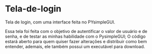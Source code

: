 # Tela-de-login
Tela de login, com uma interface feita no PYsimpleGUI.

Essa tela foi feita com o objetivo de autentificar o valor de usuário e de senha, e de testar as minhas habilidade com o PysimpleGUI;
O código estará aberto para quem quiser fazer alterações e distribuir como bem entender, ademais, ele também possui um executável para download.


